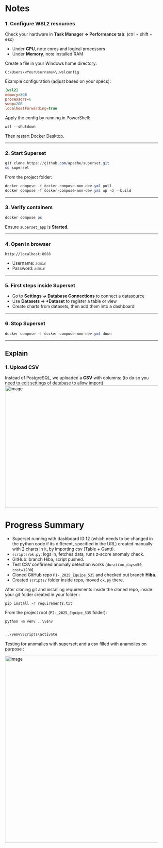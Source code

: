 # Notes


### 1. Configure WSL2 resources
Check your hardware in **Task Manager → Performance tab**: (ctrl + shift + esc)
- Under **CPU**, note cores and logical processors
- Under **Memory**, note installed RAM

Create a file in your Windows home directory:

`C:\Users\<YourUsername>\.wslconfig`

Example configuration (adjust based on your specs):

```ini
[wsl2]
memory=8GB
processors=6
swap=2GB
localhostForwarding=true
```

Apply the config by running in PowerShell:

```powershell
wsl --shutdown
```

Then restart Docker Desktop.

---

### 2. Start Superset

```powershell
git clone https://github.com/apache/superset.git
cd superset
```

From the project folder:

```powershell
docker compose -f docker-compose-non-dev.yml pull
docker compose -f docker-compose-non-dev.yml up -d --build

```

---

### 3. Verify containers
```powershell
docker compose ps
```
Ensure `superset_app` is **Started**.

---

### 4. Open in browser
```
http://localhost:8088
```
- Username: `admin`  
- Password: `admin`

---

### 5. First steps inside Superset
- Go to **Settings → Database Connections** to connect a datasource  
- Use **Datasets → +Dataset** to register a table or view  
- Create charts from datasets, then add them into a dashboard  

---

### 6. Stop Superset
```powershell
docker compose -f docker-compose-non-dev.yml down
```

---

## Explain

### 1. Upload CSV
Instead of PostgreSQL, we uploaded a **CSV** with columns:
(to do so you need to edit settings of database to allow import)
<img width="523" height="403" alt="image" src="https://github.com/user-attachments/assets/8b419800-eafc-408b-af41-fd878129efc3" />


# Progress Summary

- Superset running with dashboard ID 12 (which needs to be changed in the python code if its different, specified in the URL) created manually with 2 charts in it, by importing csv (Table + Gantt).  
- `scripts/ok.py`: logs in, fetches data, runs z-score anomaly check.  
- GitHub: branch Hiba, script pushed.  
- Test CSV confirmed anomaly detection works (`duration_days=50`, `cost=1200`).  
- Cloned GitHub repo `PI-_2025_Equipe_535` and checked out branch **Hiba**.  
- Created `scripts/` folder inside repo, moved `ok.py` there.  
 

After cloning git and installing requirements inside the cloned repo, inside your git folder created in your folder : 

```
pip install -r requirements.txt
```

From the project root (`PI-_2025_Equipe_535` folder):

```powershell
python -m venv ..\venv


..\venv\Scripts\activate
```


Testing for anomalies with supersett and a csv filled with anamolies on purpose :

<img width="1464" height="615" alt="image" src="https://github.com/user-attachments/assets/3fbda885-9aa9-4912-9bb2-671130e1ac9d" />






